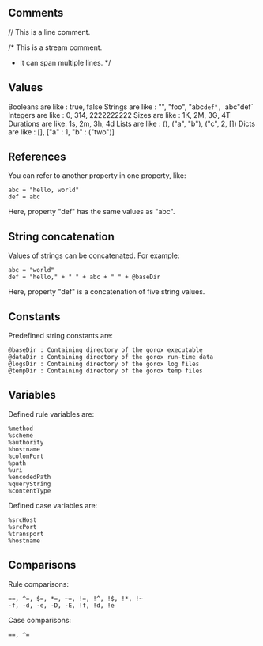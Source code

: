 Comments
--------

  // This is a line comment.

  /* This is a stream comment.
   * It can span multiple lines.
   */

Values
------

  Booleans are like : true, false
  Strings are like  : "", "foo", "abc`def", `abc"def`
  Integers are like : 0, 314, 2222222222
  Sizes are like    : 1K, 2M, 3G, 4T
  Durations are like: 1s, 2m, 3h, 4d
  Lists are like    : (), ("a", "b"), ("c", 2, [])
  Dicts are like    : [], ["a" : 1, "b" : ("two")]

References
----------

  You can refer to another property in one property, like:

    abc = "hello, world"
    def = abc

  Here, property "def" has the same values as "abc".

String concatenation
--------------------

  Values of strings can be concatenated. For example:

    abc = "world"
    def = "hello," + " " + abc + " " + @baseDir

  Here, property "def" is a concatenation of five string values.

Constants
---------

  Predefined string constants are:

    @baseDir : Containing directory of the gorox executable
    @dataDir : Containing directory of the gorox run-time data
    @logsDir : Containing directory of the gorox log files
    @tempDir : Containing directory of the gorox temp files

Variables
--------------------

  Defined rule variables are:

    %method
    %scheme
    %authority
    %hostname
    %colonPort
    %path
    %uri
    %encodedPath
    %queryString
    %contentType

  Defined case variables are:

    %srcHost
    %srcPort
    %transport
    %hostname

Comparisons
-----------

  Rule comparisons:

    ==, ^=, $=, *=, ~=, !=, !^, !$, !*, !~
    -f, -d, -e, -D, -E, !f, !d, !e

  Case comparisons:

    ==, ^=

